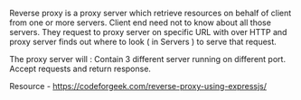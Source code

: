 Reverse proxy is a proxy server which retrieve resources on behalf of client from one or more servers. Client end need not to know about all those servers. They request to proxy server on specific URL with over HTTP and proxy server finds out where to look ( in Servers ) to serve that request.

The proxy server will :
    Contain 3 different server running on different port.
    Accept requests and return response.

Resource - https://codeforgeek.com/reverse-proxy-using-expressjs/
